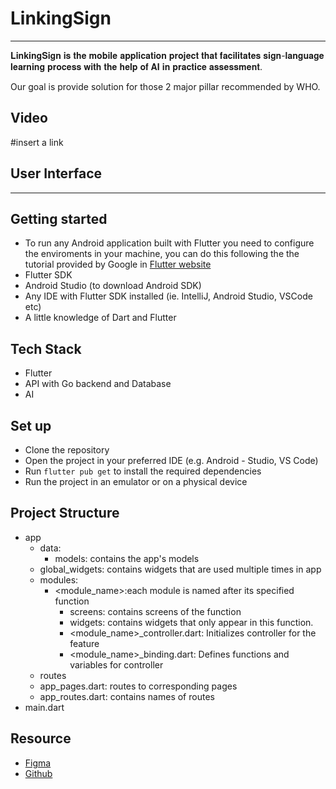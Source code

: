 # LinkingSign

---

𝐋𝐢𝐧𝐤𝐢𝐧𝐠𝐒𝐢𝐠𝐧 𝐢𝐬 𝐭𝐡𝐞 𝐦𝐨𝐛𝐢𝐥𝐞 𝐚𝐩𝐩𝐥𝐢𝐜𝐚𝐭𝐢𝐨𝐧 𝐩𝐫𝐨𝐣𝐞𝐜𝐭 𝐭𝐡𝐚𝐭 𝐟𝐚𝐜𝐢𝐥𝐢𝐭𝐚𝐭𝐞𝐬 𝐬𝐢𝐠𝐧-𝐥𝐚𝐧𝐠𝐮𝐚𝐠𝐞 𝐥𝐞𝐚𝐫𝐧𝐢𝐧𝐠 𝐩𝐫𝐨𝐜𝐞𝐬𝐬 𝐰𝐢𝐭𝐡 𝐭𝐡𝐞 𝐡𝐞𝐥𝐩 𝐨𝐟 𝐀𝐈 𝐢𝐧 𝐩𝐫𝐚𝐜𝐭𝐢𝐜𝐞 𝐚𝐬𝐬𝐞𝐬𝐬𝐦𝐞𝐧𝐭.


Our goal is provide solution for those 2 major pillar recommended by WHO.


## Video

#insert a link

## User Interface

---


## Getting started

- To run any Android application built with Flutter you need to configure the enviroments in your machine, you can do this following the the tutorial provided by Google in [Flutter website](https://docs.flutter.dev/get-started/install)
- Flutter SDK
- Android Studio (to download Android SDK)
- Any IDE with Flutter SDK installed (ie. IntelliJ, Android Studio, VSCode etc)
- A little knowledge of Dart and Flutter

## Tech Stack

- Flutter
- API with Go backend and Database
- AI

## Set up

- Clone the repository
- Open the project in your preferred IDE (e.g. Android - Studio, VS Code)
- Run `flutter pub get` to install the required dependencies
- Run the project in an emulator or on a physical device

## Project Structure

- app
    - data:
        - models: contains the app's models
    - global_widgets: contains widgets that are used multiple times in app
    - modules:
        - <module_name>:each module is named after its specified function
            - screens: contains screens of the function
            - widgets: contains widgets that only appear in this function.
            - <module_name>_controller.dart: Initializes controller for the feature
            - <module_name>_binding.dart: Defines functions and variables for controller
    - routes
    - app_pages.dart: routes to corresponding pages
    - app_routes.dart: contains names of routes
- main.dart

## Resource

- [Figma](https://www.figma.com/)
- [Github](https://github.com/)
